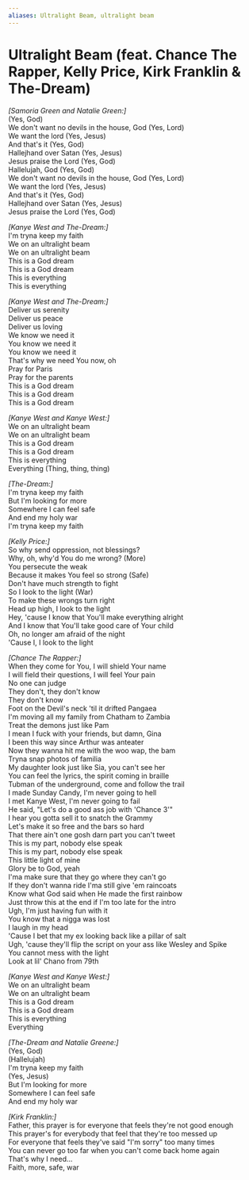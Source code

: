 ```yaml
---
aliases: Ultralight Beam, ultralight beam
---
```


# Ultralight Beam (feat. Chance The Rapper, Kelly Price, Kirk Franklin & The-Dream)

_[Samoria Green and Natalie Green:]_  
(Yes, God)  
We don't want no devils in the house, God (Yes, Lord)  
We want the lord (Yes, Jesus)  
And that's it (Yes, God)  
Hallejhand over Satan (Yes, Jesus)  
Jesus praise the Lord (Yes, God)  
Hallelujah, God (Yes, God)  
We don't want no devils in the house, God (Yes, Lord)  
We want the lord (Yes, Jesus)  
And that's it (Yes, God)  
Hallejhand over Satan (Yes, Jesus)  
Jesus praise the Lord (Yes, God)  

_[Kanye West and The-Dream:]_  
I'm tryna keep my faith  
We on an ultralight beam  
We on an ultralight beam  
This is a God dream  
This is a God dream  
This is everything  
This is everything  

_[Kanye West and The-Dream:]_  
Deliver us serenity  
Deliver us peace  
Deliver us loving  
We know we need it  
You know we need it  
You know we need it  
That's why we need You now, oh  
Pray for Paris  
Pray for the parents  
This is a God dream  
This is a God dream  
This is a God dream  

_[Kanye West and Kanye West:]_  
We on an ultralight beam  
We on an ultralight beam  
This is a God dream  
This is a God dream  
This is everything  
Everything (Thing, thing, thing)  

_[The-Dream:]_  
I'm tryna keep my faith  
But I'm looking for more  
Somewhere I can feel safe  
And end my holy war  
I'm tryna keep my faith  

_[Kelly Price:]_  
So why send oppression, not blessings?  
Why, oh, why'd You do me wrong? (More)  
You persecute the weak  
Because it makes You feel so strong (Safe)  
Don't have much strength to fight  
So I look to the light (War)  
To make these wrongs turn right  
Head up high, I look to the light  
Hey, 'cause I know that You'll make everything alright  
And I know that You'll take good care of Your child  
Oh, no longer am afraid of the night  
'Cause I, I look to the light  

_[Chance The Rapper:]_  
When they come for You, I will shield Your name  
I will field their questions, I will feel Your pain  
No one can judge  
They don't, they don't know  
They don't know  
Foot on the Devil's neck 'til it drifted Pangaea  
I'm moving all my family from Chatham to Zambia  
Treat the demons just like Pam  
I mean I fuck with your friends, but damn, Gina  
I been this way since Arthur was anteater  
Now they wanna hit me with the woo wap, the bam  
Tryna snap photos of familia  
My daughter look just like Sia, you can't see her  
You can feel the lyrics, the spirit coming in braille  
Tubman of the underground, come and follow the trail  
I made Sunday Candy, I'm never going to hell  
I met Kanye West, I'm never going to fail  
He said, "Let's do a good ass job with 'Chance 3'"  
I hear you gotta sell it to snatch the Grammy  
Let's make it so free and the bars so hard  
That there ain't one gosh darn part you can't tweet  
This is my part, nobody else speak  
This is my part, nobody else speak  
This little light of mine  
Glory be to God, yeah  
I'ma make sure that they go where they can't go  
If they don't wanna ride I'ma still give 'em raincoats  
Know what God said when He made the first rainbow  
Just throw this at the end if I'm too late for the intro  
Ugh, I'm just having fun with it  
You know that a nigga was lost  
I laugh in my head  
'Cause I bet that my ex looking back like a pillar of salt  
Ugh, 'cause they'll flip the script on your ass like Wesley and Spike  
You cannot mess with the light  
Look at lil' Chano from 79th  

_[Kanye West and Kanye West:]_  
We on an ultralight beam  
We on an ultralight beam  
This is a God dream  
This is a God dream  
This is everything  
Everything  

_[The-Dream and Natalie Greene:]_  
(Yes, God)  
(Hallelujah)  
I'm tryna keep my faith  
(Yes, Jesus)  
But I'm looking for more  
Somewhere I can feel safe  
And end my holy war  

_[Kirk Franklin:]_  
Father, this prayer is for everyone that feels they're not good enough  
This prayer's for everybody that feel that they're too messed up  
For everyone that feels they've said "I'm sorry" too many times  
You can never go too far when you can't come back home again  
That's why I need…  
Faith, more, safe, war

